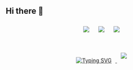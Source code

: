 ## Hi there 👋

<!------------------>
<!-- SOCIAL LINKS -->
<!------------------>

<p align="center">
  <a href="https://www.linkedin.com/in/amitelia/"><img style="margin: 10px" src="https://img.shields.io/badge/LinkedIn-0077B5?style=for-the-badge&message=Resume&logo=linkedin&logoColor=white&color=3273a8"></a>
  <a href="https://stackoverflow.com/users/27599004/amit-elia"><img style="margin: 10px" src="https://img.shields.io/static/v1?style=for-the-badge&message=Stack+Overflow&color=3273a8&logo=Stack+Overflow&logoColor=FFFFFF&label="></a>
  <a href="https://x.com/EliaAmitt"><img style="margin: 10px" src="https://img.shields.io/static/v1?style=for-the-badge&message=Twitter|X&color=3273a8&logo=X&logoColor=FFFFFF&label="></a>
</p>
<br>

<!-- Spotify Playing Widget -->
<div align="center">
  <a href="https://git.io/typing-svg">
  <img style="margin: 10px" src="https://readme-typing-svg.demolab.com?font=Arial+Code&size=32&duration=3000&repeat=false&pause=500&color=3273a8&center=true&vCenter=true&multiline=true&width=900&height=100&lines=If+the+music+is+playing,;I'm+enjoying+my+work." alt="Typing SVG" />
  </a>
  <img style="margin: 10px" src="https://spotify-github-profile.kittinanx.com/api/view?uid=elia.amit2010&cover_image=false&theme=compact&show_offline=true&background_color=3273a8&interchange=false" style="width:70%;"/>
</div>


<!--
**AmitElia/AmitElia** is a ✨ _special_ ✨ repository because its `README.md` (this file) appears on your GitHub profile.

Here are some ideas to get you started:

- 🔭 I’m currently working on ...
- 🌱 I’m currently learning ...
- 👯 I’m looking to collaborate on ...
- 🤔 I’m looking for help with ...
- 💬 Ask me about ...
- 📫 How to reach me: ...
- 😄 Pronouns: ...
- ⚡ Fun fact: ...
-->
